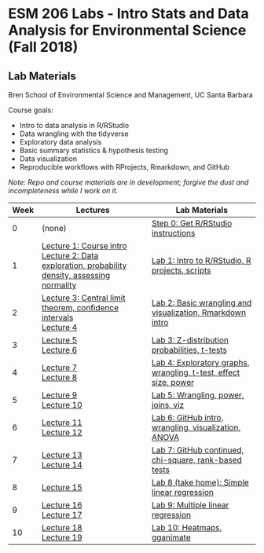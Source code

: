 # ESM 206 Labs - Intro Stats and Data Analysis for Environmental Science (Fall 2018)
## Lab Materials

Bren School of Environmental Science and Management, UC Santa Barbara 

Course goals: 

  - Intro to data analysis in R/RStudio
  - Data wrangling with the tidyverse
  - Exploratory data analysis
  - Basic summary statistics & hypothesis testing
  - Data visualization 
  - Reproducible workflows with RProjects, Rmarkdown, and GitHub

*Note: Repo and course materials are in development; forgive the dust and incompleteness while I work on it.*

Week | Lectures | Lab Materials| 
-----|--------| ---------
0 | (none) | [Step 0: Get R/RStudio instructions](https://github.com/allisonhorst/esm-206-2018/tree/master/week_0) 
1 | [Lecture 1: Course intro](https://docs.google.com/presentation/d/1cPWa6NqbEot8dBjVC7UKPjF72Q7myYjHqyBYS9HO_qg/edit?usp=sharing)<br>[Lecture 2: Data exploration, probability density, assessing normality](https://docs.google.com/presentation/d/17ejVv4SJgpU7fD09By0zCIdb7tnstfH-Yadj8UOGXHQ/edit?usp=sharing) | [Lab 1: Intro to R/RStudio, R projects, scripts](https://github.com/allisonhorst/esm-206-2018/tree/master/week_1) 
2 | [Lecture 3: Central limit theorem, confidence intervals](https://docs.google.com/presentation/d/1W5jr6XmWDHanGXaceAWT8nyJealdqT57p_z9SWsTepk/edit?usp=sharing)<br>[Lecture 4]() | [Lab 2: Basic wrangling and visualization, Rmarkdown intro](https://github.com/allisonhorst/esm-206-2018/tree/master/week_2)
3 | [Lecture 5]()<br>[Lecture 6]() | [Lab 3: Z-distribution probabilities, t-tests](https://github.com/allisonhorst/esm-206-2018/tree/master/week_3) 
4 | [Lecture 7]()<br>[Lecture 8]() | [Lab 4: Exploratory graphs, wrangling, t-test, effect size, power](https://github.com/allisonhorst/esm-206-2018/tree/master/week_4) 
5 | [Lecture 9]()<br>[Lecture 10]()| [Lab 5: Wrangling, power, joins, viz](https://github.com/allisonhorst/esm-206-2018/tree/master/week_5)
6 | [Lecture 11]()<br>[Lecture 12]() | [Lab 6: GitHub intro, wrangling, visualization, ANOVA](https://github.com/allisonhorst/esm-206-2018/tree/master/week_6) 
7 | [Lecture 13]()<br>[Lecture 14]() | [Lab 7: GitHub continued, chi-square, rank-based tests](https://github.com/allisonhorst/esm-206-2018/tree/master/week_7)
8 | [Lecture 15]() | [Lab 8 (take home): Simple linear regression](https://github.com/allisonhorst/esm-206-2018/tree/master/week_8)
9 | [Lecture 16]()<br>[Lecture 17]() | [Lab 9: Multiple linear regression](https://github.com/allisonhorst/esm-206-2018/tree/master/week_9)
10 | [Lecture 18]()<br>[Lecture 19]() | [Lab 10: Heatmaps, gganimate](https://github.com/allisonhorst/esm-206-2018/tree/master/week_10)
